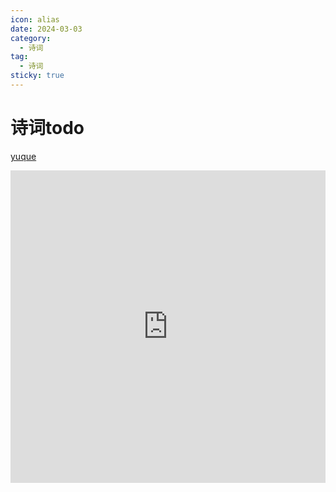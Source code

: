 ```yaml
---
icon: alias
date: 2024-03-03
category:
  - 诗词
tag:
  - 诗词
sticky: true
---
```


# 诗词todo

<!-- more -->

[yuque](https://www.yuque.com/g/spring-ksba2/ttvy2z/lbq8o8uf12hy800r/collaborator/join?token=9DlyNs8bK8KECL1z&source=doc_collaborator# )

<iframe frameborder=0 allowfullscreen="true" width=100% height=500 src="https://www.yuque.com/g/spring-ksba2/ttvy2z/lbq8o8uf12hy800r/collaborator/join?token=9DlyNs8bK8KECL1z&source=doc_collaborator# 《甲辰年》"/>

- [x] 望海潮 东南形胜

- [x] 桂枝香 金陵怀古

- [x] 醉花阴 薄雾浓云愁永昼
 
- [x] 江城子 密州出猎

- [x] 短歌行

- [x] 旅夜书怀 

- [x] 声声慢

- [x] 江上值水如海势聊短述


- []  蝶恋花-阅尽天涯离别苦